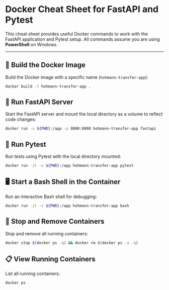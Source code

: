 # Docker Cheat Sheet for FastAPI and Pytest

This cheat sheet provides useful Docker commands to work with the FastAPI application and Pytest setup. All commands assume you are using **PowerShell** on Windows.

---

## 🐳 **Build the Docker Image**

Build the Docker image with a specific name (`hohmann-transfer-app`):

```bash
docker build -t hohmann-transfer-app .
```

## 🚀 Run FastAPI Server

Start the FastAPI server and mount the local directory as a volume to reflect code changes:

```bash
docker run -v ${PWD}:/app -p 8000:8000 hohmann-transfer-app fastapi
```

## 🧪 Run Pytest

Run tests using Pytest with the local directory mounted:

```bash
docker run -it -v ${PWD}:/app hohmann-transfer-app pytest
```

## 🖥️ Start a Bash Shell in the Container

Run an interactive Bash shell for debugging:

```bash
docker run -it -v ${PWD}:/app hohmann-transfer-app bash
```

## 🛑 Stop and Remove Containers

Stop and remove all running containers:

```bash
docker stop $(docker ps -q) && docker rm $(docker ps -a -q)
```

## 📋 View Running Containers

List all running containers:

```bash
docker ps
```
